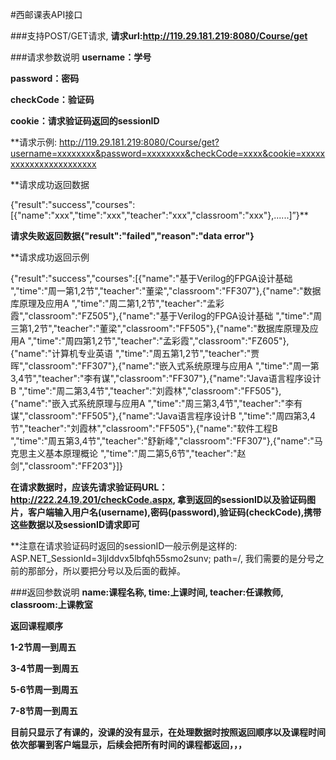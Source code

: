 #西邮课表API接口

###支持POST/GET请求,
**请求url:http://119.29.181.219:8080/Course/get**

###请求参数说明
**username：学号**

**password：密码**

**checkCode：验证码**

**cookie：请求验证码返回的sessionID**

**请求示例: http://119.29.181.219:8080/Course/get?username=xxxxxxxx&password=xxxxxxxx&checkCode=xxxx&cookie=xxxxxxxxxxxxxxxxxxxxxxx

**请求成功返回数据

{"result":"success","courses":[{"name":"xxx","time":"xxx","teacher":"xxx","classroom":"xxx"},......]”}**

**请求失败返回数据{"result":"failed","reason":"data error"}**

**请求成功返回示例

{"result":"success","courses":[{"name":"基于Verilog的FPGA设计基础 ","time":"周一第1,2节","teacher":"董梁","classroom":"FF307"},{"name":"数据库原理及应用A ","time":"周二第1,2节","teacher":"孟彩霞","classroom":"FZ505"},{"name":"基于Verilog的FPGA设计基础 ","time":"周三第1,2节","teacher":"董梁","classroom":"FF505"},{"name":"数据库原理及应用A ","time":"周四第1,2节","teacher":"孟彩霞","classroom":"FZ605"},{"name":"计算机专业英语 ","time":"周五第1,2节","teacher":"贾晖","classroom":"FF307"},{"name":"嵌入式系统原理与应用A ","time":"周一第3,4节","teacher":"李有谋","classroom":"FF307"},{"name":"Java语言程序设计B ","time":"周二第3,4节","teacher":"刘霞林","classroom":"FF505"},{"name":"嵌入式系统原理与应用A ","time":"周三第3,4节","teacher":"李有谋","classroom":"FF505"},{"name":"Java语言程序设计B ","time":"周四第3,4节","teacher":"刘霞林","classroom":"FF505"},{"name":"软件工程B ","time":"周五第3,4节","teacher":"舒新峰","classroom":"FF307"},{"name":"马克思主义基本原理概论 ","time":"周二第5,6节","teacher":"赵剑","classroom":"FF203"}]}

**在请求数据时，应该先请求验证码URL：http://222.24.19.201/checkCode.aspx, 拿到返回的sessionID以及验证码图片，客户端输入用户名(username),密码(password),验证码(checkCode),携带这些数据以及sessionID请求即可**

**注意在请求验证码时返回的sessionID一般示例是这样的: ASP.NET_SessionId=3ljlddvx5lbfqh55smo2sunv; path=/, 我们需要的是分号之前的那部分，所以要把分号以及后面的截掉。

###返回参数说明
**name:课程名称, time:上课时间, teacher:任课教师, classroom:上课教室**

**返回课程顺序**

**1-2节周一到周五**

**3-4节周一到周五**

**5-6节周一到周五**

**7-8节周一到周五**

**目前只显示了有课的，没课的没有显示，在处理数据时按照返回顺序以及课程时间依次部署到客户端显示，后续会把所有时间的课程都返回，，，**
